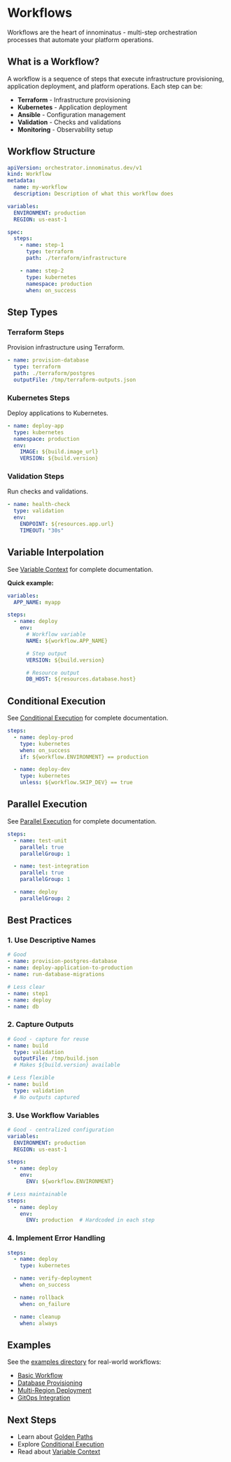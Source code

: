 # Workflows

Workflows are the heart of innominatus - multi-step orchestration processes that automate your platform operations.

## What is a Workflow?

A workflow is a sequence of steps that execute infrastructure provisioning, application deployment, and platform operations. Each step can be:

- **Terraform** - Infrastructure provisioning
- **Kubernetes** - Application deployment
- **Ansible** - Configuration management
- **Validation** - Checks and validations
- **Monitoring** - Observability setup

## Workflow Structure

```yaml
apiVersion: orchestrator.innominatus.dev/v1
kind: Workflow
metadata:
  name: my-workflow
  description: Description of what this workflow does

variables:
  ENVIRONMENT: production
  REGION: us-east-1

spec:
  steps:
    - name: step-1
      type: terraform
      path: ./terraform/infrastructure

    - name: step-2
      type: kubernetes
      namespace: production
      when: on_success
```

## Step Types

### Terraform Steps

Provision infrastructure using Terraform.

```yaml
- name: provision-database
  type: terraform
  path: ./terraform/postgres
  outputFile: /tmp/terraform-outputs.json
```

### Kubernetes Steps

Deploy applications to Kubernetes.

```yaml
- name: deploy-app
  type: kubernetes
  namespace: production
  env:
    IMAGE: ${build.image_url}
    VERSION: ${build.version}
```

### Validation Steps

Run checks and validations.

```yaml
- name: health-check
  type: validation
  env:
    ENDPOINT: ${resources.app.url}
    TIMEOUT: "30s"
```

## Variable Interpolation

See [Variable Context](../features/context-variables.md) for complete documentation.

**Quick example:**
```yaml
variables:
  APP_NAME: myapp

steps:
  - name: deploy
    env:
      # Workflow variable
      NAME: ${workflow.APP_NAME}

      # Step output
      VERSION: ${build.version}

      # Resource output
      DB_HOST: ${resources.database.host}
```

## Conditional Execution

See [Conditional Execution](../features/conditional-execution.md) for complete documentation.

```yaml
steps:
  - name: deploy-prod
    type: kubernetes
    when: on_success
    if: ${workflow.ENVIRONMENT} == production

  - name: deploy-dev
    type: kubernetes
    unless: ${workflow.SKIP_DEV} == true
```

## Parallel Execution

See [Parallel Execution](../features/parallel-execution.md) for complete documentation.

```yaml
steps:
  - name: test-unit
    parallel: true
    parallelGroup: 1

  - name: test-integration
    parallel: true
    parallelGroup: 1

  - name: deploy
    parallelGroup: 2
```

## Best Practices

### 1. Use Descriptive Names

```yaml
# Good
- name: provision-postgres-database
- name: deploy-application-to-production
- name: run-database-migrations

# Less clear
- name: step1
- name: deploy
- name: db
```

### 2. Capture Outputs

```yaml
# Good - capture for reuse
- name: build
  type: validation
  outputFile: /tmp/build.json
  # Makes ${build.version} available

# Less flexible
- name: build
  type: validation
  # No outputs captured
```

### 3. Use Workflow Variables

```yaml
# Good - centralized configuration
variables:
  ENVIRONMENT: production
  REGION: us-east-1

steps:
  - name: deploy
    env:
      ENV: ${workflow.ENVIRONMENT}

# Less maintainable
steps:
  - name: deploy
    env:
      ENV: production  # Hardcoded in each step
```

### 4. Implement Error Handling

```yaml
steps:
  - name: deploy
    type: kubernetes

  - name: verify-deployment
    when: on_success

  - name: rollback
    when: on_failure

  - name: cleanup
    when: always
```

## Examples

See the [examples directory](../examples/) for real-world workflows:

- [Basic Workflow](../examples/basic-workflow.md)
- [Database Provisioning](../examples/database.md)
- [Multi-Region Deployment](../examples/multi-region.md)
- [GitOps Integration](../examples/gitops.md)

## Next Steps

- Learn about [Golden Paths](golden-paths.md)
- Explore [Conditional Execution](../features/conditional-execution.md)
- Read about [Variable Context](../features/context-variables.md)
